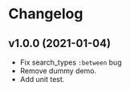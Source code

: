 # Changelog

## v1.0.0 (2021-01-04)

- Fix search_types `:between` bug
- Remove dummy demo.
- Add unit test.
